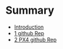 # Summary

* [Introduction](README.md)
* [1 github Rep](1_github.md)
* [2 PX4 github Rep](2_github_px4.md)

